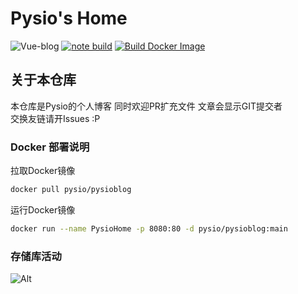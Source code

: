 # Pysio's Home
![Vue-blog](https://socialify.git.ci/pysio2007/Vue-blog/image?description=1&descriptionEditable=Pysio%27s%20Home%20%E4%B8%80%E4%B8%AA%E6%B8%A9%E6%9A%96%E7%9A%84%E5%AE%B6&forks=1&language=1&name=1&owner=1&pattern=Circuit%20Board&pulls=1&stargazers=1&theme=Auto)
[![note build](https://github.com/pysio2007/Vue-blog/actions/workflows/bulid-server.yml/badge.svg)](https://github.com/pysio2007/Vue-blog/actions/workflows/bulid-server.yml)
[![Build Docker Image](https://github.com/pysio2007/Vue-blog/actions/workflows/bulid-docker.yml/badge.svg)](https://github.com/pysio2007/Vue-blog/actions/workflows/bulid-docker.yml)   
## 关于本仓库

本仓库是Pysio的个人博客 同时欢迎PR扩充文件 文章会显示GIT提交者  
交换友链请开Issues :P

### Docker 部署说明

拉取Docker镜像

```bash
docker pull pysio/pysioblog
```
运行Docker镜像

```bash
docker run --name PysioHome -p 8080:80 -d pysio/pysioblog:main
```
### 存储库活动

![Alt](https://repobeats.axiom.co/api/embed/c9774154ac3dd3bf83f24df2cc5a5b688353e549.svg "Repobeats analytics image")